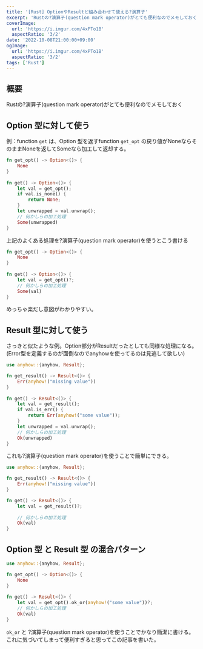 ```yaml
---
title: '[Rust] OptionやResultと組み合わせて使える?演算子'
excerpt: 'Rustの?演算子(question mark operator)がとても便利なのでメモしておく'
coverImage: 
  url: 'https://i.imgur.com/4xPTo1B'
  aspectRatio: '3/2'
date: '2022-10-08T21:00:00+09:00'
ogImage:
  url: 'https://i.imgur.com/4xPTo1B'
  aspectRatio: '3/2'
tags: ['Rust']
---
```

  
## 概要

Rustの?演算子(question mark operator)がとても便利なのでメモしておく

## Option 型に対して使う

例：function `get` は、Option 型を返すfunction  `get_opt` の戻り値がNoneならそのままNoneを返してSomeなら加工して返却する。
```rust
fn get_opt() -> Option<()> {  
    None  
}  
  
fn get() -> Option<()> {  
    let val = get_opt();  
    if val.is_none() {  
        return None;  
    }  
    let unwrapped = val.unwrap();  
    // 何かしらの加工処理  
    Some(unwrapped)  
}
```

上記のよくある処理を?演算子(question mark operator)を使うとこう書ける

```rust
fn get_opt() -> Option<()> {  
    None  
}  
  
fn get() -> Option<()> {  
    let val = get_opt()?;  
    // 何かしらの加工処理  
    Some(val)  
}
```

めっちゃ楽だし意図がわかりやすい。

## Result 型に対して使う

さっきと似たような例。Option部分がResultだったとしても同様な処理になる。
(Error型を定義するのが面倒なのでanyhowを使ってるのは見逃して欲しい)

```rust
use anyhow::{anyhow, Result};

fn get_result() -> Result<()> {  
    Err(anyhow!("missing value"))  
}  
  
fn get() -> Result<()> {  
    let val = get_result();  
    if val.is_err() {  
        return Err(anyhow!("some value"));  
    }  
    let unwrapped = val.unwrap();  
    // 何かしらの加工処理  
    Ok(unwrapped)  
}
```

これも?演算子(question mark operator)を使うことで簡単にできる。

```rust
use anyhow::{anyhow, Result};

fn get_result() -> Result<()> {  
    Err(anyhow!("missing value"))  
}  

fn get() -> Result<()> {  
    let val = get_result()?;  
  
    // 何かしらの加工処理  
    Ok(val)  
}
```


## Option 型 と Result 型 の混合パターン

```rust
use anyhow::{anyhow, Result};

fn get_opt() -> Option<()> {  
    None  
}  
  
fn get() -> Result<()> {  
    let val = get_opt().ok_or(anyhow!("some value"))?;  
    // 何かしらの加工処理  
    Ok(val)  
}
```

`ok_or` と ?演算子(question mark operator)を使うことでかなり簡潔に書ける。
これに気づいてしまって便利すぎると思ってこの記事を書いた。